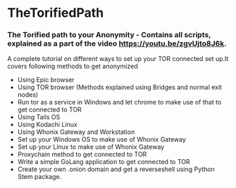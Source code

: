 # TheTorifiedPath
### The Torified path to your Anonymity - Contains all scripts, explained as a part of the video https://youtu.be/zgvUjto8J6k.
A complete tutorial on different ways to set up your TOR connected set up.It covers following methods to get anonymized
* Using Epic browser
* Using TOR browser (Methods explained using Bridges and normal exit nodes)
* Run tor as a service in Windows and let chrome to make use of that to get connected to TOR
* Using Tails OS
* Using Kodachi Linux
* Using Whonix Gateway and Workstation
* Set up your Windows OS to make use of Whonix Gateway
* Set up your Linux to make use of Whonix Gateway
* Proxychain method to get connected to TOR
* Write a simple GoLang application to get connected to TOR
* Create your own .onion domain and get a reverseshell using Python Stem package. 
